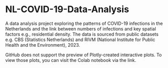 # NL-COVID-19-Data-Analysis
A data analysis project exploring the patterns of COVID-19 infections in the Netherlands and the link between numbers of infections and key spatial factors e.g., residential density.
The data is sourced from public datasets e.g. CBS (Statistics Netherlands) and RIVM (National Institute for Public Health and the Environment), 2023.


GitHub does not support the preview of Plotly-created interactive plots. To view those plots, you can visit the Colab notebook via the link.
